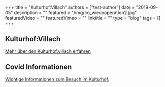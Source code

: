 +++
title = "Kulturhof:Villach"
authors = ["test-author"]
date = "2019-09-05"
description = ""
featured = "/img/co_wiecooperation2.jpg"
featuredVideo = ""
featuredVimeo = ""
linktitle = ""
type = "blog"
tags = []
+++

## Kulturhof:Villach

[Mehr über den Kulturhof:villach erfahren](ueber-uns)

## Covid Informationen

[Wichtige Informationen zum Besuch im Kulturhof.](covid-info)